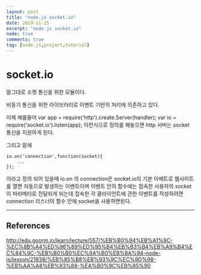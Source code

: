 ```yaml
---
layout: post
title: "node.js socket.io"
date: 2019-11-25
excerpt: "node.js socket.io"
node: true
comments: true
tag: [node.js,project,tutorial]
---
```

# socket.io
말그대로 소켓 통신을 위한 모듈이다.

비동기 통신을 위한 라이브러리로 이벤트 기반의 처리에 의존하고 있다.

이제 예를들어
    var app = require('http').create.Server(handler);
    var io = require('socket.io').listen(app);
이런식으로 정의를 해놓으면 http 서버는 socket 통신을 지원하게 된다.

그리고 밑에

    io.on('connection',function(socket){
        ...
    });

이라고 정의 되어 있을때 io.on 의 connection은 socket.io의 기본 이베트로 웹사이트를 열면 자동으로 발생하는 이벤트이며 이벤트 안의 함수에는 접속한 사용자의 socket이 파라메터로 전달되게 되는데 접속한 각 클라이언트에 관한 이벤트를 작성하려면 connection 리스너의 함수 안에 socket을 사용하면된다.

<hr>

## References
http://edu.goorm.io/learn/lecture/557/%EB%B0%94%EB%A1%9C-%EC%8B%A4%ED%96%89%ED%95%B4%EB%B3%B4%EB%A9%B4%EC%84%9C-%EB%B0%B0%EC%9A%B0%EB%8A%94-node-js/lesson/21938/%EB%85%B8%EB%93%9C%EC%9D%98-%EB%AA%A8%EB%93%88-%EA%B0%9C%EB%85%90